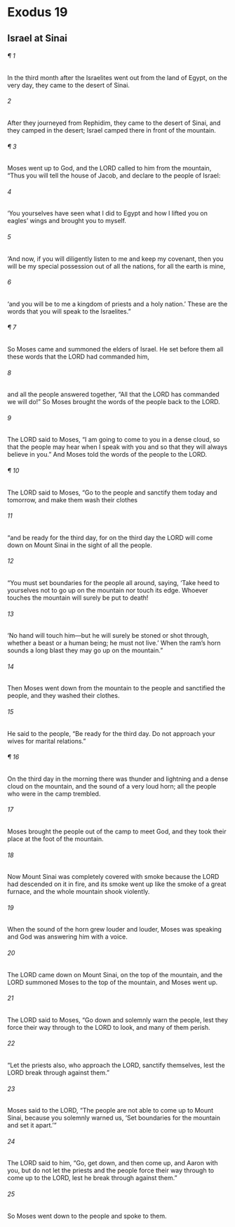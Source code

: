# Exodus 19
## Israel at Sinai
###### ¶ 1
In the third month after the Israelites went out from the land of Egypt, on the very day, they came to the desert of Sinai.
###### 2
After they journeyed from Rephidim, they came to the desert of Sinai, and they camped in the desert; Israel camped there in front of the mountain.
###### ¶ 3
Moses went up to God, and the LORD called to him from the mountain, “Thus you will tell the house of Jacob, and declare to the people of Israel:
###### 4
‘You yourselves have seen what I did to Egypt and how I lifted you on eagles’ wings and brought you to myself.
###### 5
‘And now, if you will diligently listen to me and keep my covenant, then you will be my special possession out of all the nations, for all the earth is mine,
###### 6
‘and you will be to me a kingdom of priests and a holy nation.’ These are the words that you will speak to the Israelites.”
###### ¶ 7
So Moses came and summoned the elders of Israel. He set before them all these words that the LORD had commanded him,
###### 8
and all the people answered together, “All that the LORD has commanded we will do!” So Moses brought the words of the people back to the LORD.
###### 9
The LORD said to Moses, “I am going to come to you in a dense cloud, so that the people may hear when I speak with you and so that they will always believe in you.” And Moses told the words of the people to the LORD.
###### ¶ 10
The LORD said to Moses, “Go to the people and sanctify them today and tomorrow, and make them wash their clothes
###### 11
“and be ready for the third day, for on the third day the LORD will come down on Mount Sinai in the sight of all the people.
###### 12
“You must set boundaries for the people all around, saying, ‘Take heed to yourselves not to go up on the mountain nor touch its edge. Whoever touches the mountain will surely be put to death!
###### 13
‘No hand will touch him—but he will surely be stoned or shot through, whether a beast or a human being; he must not live.’ When the ram’s horn sounds a long blast they may go up on the mountain.”
###### 14
Then Moses went down from the mountain to the people and sanctified the people, and they washed their clothes.
###### 15
He said to the people, “Be ready for the third day. Do not approach your wives for marital relations.”
###### ¶ 16
On the third day in the morning there was thunder and lightning and a dense cloud on the mountain, and the sound of a very loud horn; all the people who were in the camp trembled.
###### 17
Moses brought the people out of the camp to meet God, and they took their place at the foot of the mountain.
###### 18
Now Mount Sinai was completely covered with smoke because the LORD had descended on it in fire, and its smoke went up like the smoke of a great furnace, and the whole mountain shook violently.
###### 19
When the sound of the horn grew louder and louder, Moses was speaking and God was answering him with a voice.
###### 20
The LORD came down on Mount Sinai, on the top of the mountain, and the LORD summoned Moses to the top of the mountain, and Moses went up.
###### 21
The LORD said to Moses, “Go down and solemnly warn the people, lest they force their way through to the LORD to look, and many of them perish.
###### 22
“Let the priests also, who approach the LORD, sanctify themselves, lest the LORD break through against them.”
###### 23
Moses said to the LORD, “The people are not able to come up to Mount Sinai, because you solemnly warned us, ‘Set boundaries for the mountain and set it apart.’”
###### 24
The LORD said to him, “Go, get down, and then come up, and Aaron with you, but do not let the priests and the people force their way through to come up to the LORD, lest he break through against them.”
###### 25
So Moses went down to the people and spoke to them.
